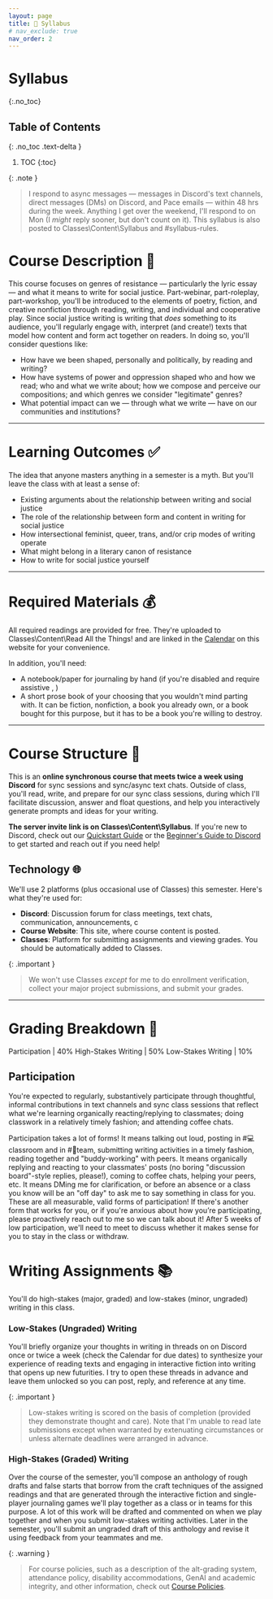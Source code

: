 ```yaml
---
layout: page
title: 📖 Syllabus
# nav_exclude: true
nav_order: 2
---
```


# Syllabus

{:.no_toc}

## Table of Contents
{: .no_toc .text-delta }

1. TOC
{:toc}

{: .note }
> I respond to async messages &mdash; messages in Discord's text channels, direct messages (DMs) on Discord, and Pace emails &mdash; within 48 hrs during the week. Anything I get over the weekend, I'll respond to on Mon (I *might* reply sooner, but don't count on it). 
This syllabus is also posted to Classes\Content\Syllabus and #syllabus-rules.

# Course Description 🧐

This course focuses on genres of resistance &mdash; particularly the lyric essay &mdash; and what it means to write for social justice. Part-webinar, part-roleplay, part-workshop, you'll be introduced to the elements of poetry, fiction, and creative nonfiction through reading, writing, and individual and cooperative play. Since social justice writing is writing that _does_ something to its audience, you'll regularly engage with, interpret (and create!) texts that model how content and form act together on readers. In doing so, you'll consider questions like: 

- How have we been shaped, personally and politically, by reading and writing? 
- How have systems of power and oppression shaped who and how we read; who and what we write about; how we compose and perceive our compositions; and which genres we consider "legitimate" genres?
- What potential impact can we &mdash; through what we write &mdash; have on our communities and institutions? 

---

# Learning Outcomes ✅

The idea that anyone masters anything in a semester is a myth. But you'll leave the class with at least a sense of:

- Existing arguments about the relationship between writing and social justice
- The role of the relationship between form and content in writing for social justice
- How intersectional feminist, queer, trans, and/or crip modes of writing operate
- What might belong in a literary canon of resistance
- How to write for social justice yourself

---

# Required Materials 💰

All required readings are provided for free. They're uploaded to Classes\Content\Read All the Things! and are linked in the [Calendar](/calendar.md) on this website for your convenience.

In addition, you'll need: 

- A notebook/paper for journaling by hand (if you're disabled and require assistive , )
- A short prose book of your choosing that you wouldn't mind parting with. It can be fiction, nonfiction, a book you already own, or a book bought for this purpose, but it has to be a book you're willing to destroy.

---

# Course Structure 🍎

This is an **online synchronous course that meets twice a week using Discord** for sync sessions and sync/async text chats. Outside of class, you'll read, write, and prepare for our sync class sessions, during which I'll facilitate discussion, answer and float questions, and help you interactively generate prompts and ideas for your writing.

**The server invite link is on Classes\Content\Syllabus**. If you're new to Discord, check out our [Quickstart Guide](https://visforvali.github.io/discord/) or the [Beginner's Guide to Discord](https://support.discord.com/hc/en-us/articles/360045138571-Beginner-s-Guide-to-Discord) to get started and reach out if you need help!

## Technology 🌐

We'll use 2 platforms (plus occasional use of Classes) this semester. Here's what they're used for:

- **Discord**: Discussion forum for class meetings, text chats, communication, announcements, c
- **Course Website**: This site, where course content is posted.
- **Classes**: Platform for submitting assignments and viewing grades. You should be automatically added to Classes.

{: .important }
> We won't use Classes *except* for me to do enrollment verification, collect your major project submissions, and submit your grades.

---

# Grading Breakdown 💯

Participation | 40%
High-Stakes Writing | 50%
Low-Stakes Writing | 10%

## Participation 

You're expected to regularly, substantively participate through thoughtful, informal contributions in text channels and sync class sessions that reflect what we're learning organically reacting/replying to classmates; doing classwork in a relatively timely fashion; and attending coffee chats.

Participation takes a lot of forms! It means talking out loud, posting in #💻classroom and in #🔢team, submitting writing activities in a timely fashion, reading together and "buddy-working" with peers. It means organically replying and reacting to your classmates' posts (no boring "discussion board"-style replies, please!), coming to coffee chats, helping your peers, etc. It means DMing me for clarification, or before an absence or a class you know will be an "off day" to ask me to say something in class for you. These are all measurable, valid forms of participation! If there's another form that works for you, or if you're anxious about how you’re participating, please proactively reach out to me so we can talk about it! After 5 weeks of low participation, we'll need to meet to discuss whether it makes sense for you to stay in the class or withdraw.

# Writing Assignments 📚

You'll do high-stakes (major, graded) and low-stakes (minor, ungraded) writing in this class.

### Low-Stakes (Ungraded) Writing

You'll briefly organize your thoughts in writing in threads on on Discord once or twice a week (check the Calendar for due dates) to synthesize your experience of reading texts and engaging in interactive fiction into writing that opens up new futurities. I try to open these threads in advance and leave them unlocked so you can post, reply, and reference at any time.

{: .important }
> Low-stakes writing is scored on the basis of completion (provided they demonstrate thought and care). Note that I'm unable to read late submissions except when warranted by extenuating circumstances or unless alternate deadlines were arranged in advance.

### High-Stakes (Graded) Writing

Over the course of the semester, you'll compose an anthology of rough drafts and false starts that borrow from the craft techniques of the assigned readings and that are generated through the interactive fiction and single-player journaling games we'll play together as a class or in teams for this purpose. A lot of this work will be drafted and commented on when we play together and when you submit low-stakes writing activities. Later in the semester, you'll submit an ungraded draft of this anthology and revise it using feedback from your teammates and me. 

{: .warning }
> For course policies, such as a description of the alt-grading system, attendance policy, disability accommodations, GenAI and academic integrity, and other information, check out [Course Policies](/policies.md).
